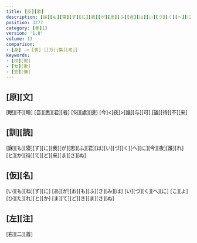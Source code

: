 ```yaml
---
title: [反][歌]
description: [寐][も][寝][ず][に][我][が][思][ふ][君][は][い][づ][く][へ][に][今][夜][誰][れ][と][か][待][て][ど][来][ま][さ][ぬ]
position: 3277
category: [巻]13
version: '1.0'
volume: 13
comparison:
- [身] -> [夜] [[万][葉][考]]
keywords:
- [相][聞]
- [女][歌]
- [恋][情]
---
```


## [原][文]

[眠][不][睡] [吾][思][君][者] [何][處][邊] [今]<[夜]>[誰][与][可] [雖][待][不][来]

## [訓][読]

[寐][も][寝][ず][に][我][が][思][ふ][君][は][い][づ][く][へ][に][今][夜][誰][れ][と][か][待][て][ど][来][ま][さ][ぬ]

## [仮][名]

[い][も][ね][ず][に] [あ][が][お][も][ふ][き][み][は] [い][づ][く][へ][に] [こ][よ][ひ][た][れ][と][か] [ま][て][ど][き][ま][さ][ぬ]

## [左][注]

[右][二][首]

